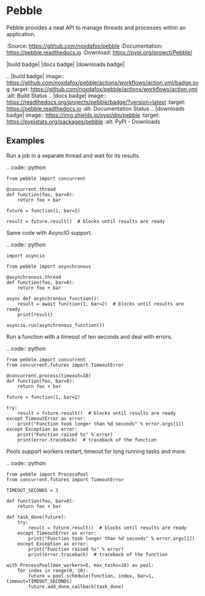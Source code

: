 Pebble
======

Pebble provides a neat API to manage threads and processes within an application.

:Source: https://github.com/noxdafox/pebble
:Documentation: https://pebble.readthedocs.io
:Download: https://pypi.org/project/Pebble/

|build badge| |docs badge| |downloads badge|

.. |build badge| image:: https://github.com/noxdafox/pebble/actions/workflows/action.yml/badge.svg
   :target: https://github.com/noxdafox/pebble/actions/workflows/action.yml
   :alt: Build Status
.. |docs badge| image:: https://readthedocs.org/projects/pebble/badge/?version=latest
   :target: https://pebble.readthedocs.io
   :alt: Documentation Status
.. |downloads badge| image:: https://img.shields.io/pypi/dm/pebble
   :target: https://pypistats.org/packages/pebble
   :alt: PyPI - Downloads

Examples
--------

Run a job in a separate thread and wait for its results.

.. code:: python

    from pebble import concurrent

    @concurrent.thread
    def function(foo, bar=0):
        return foo + bar

    future = function(1, bar=2)

    result = future.result()  # blocks until results are ready

Same code with AsyncIO support.

.. code:: python

    import asyncio

    from pebble import asynchronous

    @asynchronous.thread
    def function(foo, bar=0):
        return foo + bar

    async def asynchronous_function():
        result = await function(1, bar=2)  # blocks until results are ready
        print(result)

    asyncio.run(asynchronous_function())

Run a function with a timeout of ten seconds and deal with errors.

.. code:: python

    from pebble import concurrent
    from concurrent.futures import TimeoutError

    @concurrent.process(timeout=10)
    def function(foo, bar=0):
        return foo + bar

    future = function(1, bar=2)

    try:
        result = future.result()  # blocks until results are ready
    except TimeoutError as error:
        print("Function took longer than %d seconds" % error.args[1])
    except Exception as error:
        print("Function raised %s" % error)
        print(error.traceback)  # traceback of the function

Pools support workers restart, timeout for long running tasks and more.

.. code:: python

    from pebble import ProcessPool
    from concurrent.futures import TimeoutError

    TIMEOUT_SECONDS = 3

    def function(foo, bar=0):
        return foo + bar

    def task_done(future):
        try:
            result = future.result()  # blocks until results are ready
        except TimeoutError as error:
            print("Function took longer than %d seconds" % error.args[1])
        except Exception as error:
            print("Function raised %s" % error)
            print(error.traceback)  # traceback of the function

    with ProcessPool(max_workers=5, max_tasks=10) as pool:
        for index in range(0, 10):
            future = pool.schedule(function, index, bar=1, timeout=TIMEOUT_SECONDS)
            future.add_done_callback(task_done)
